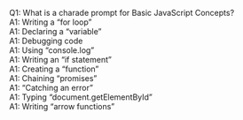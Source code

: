 Q1: What is a charade prompt for Basic JavaScript Concepts?\
A1: Writing a “for loop”\
A1:  Declaring a “variable”\
A1: Debugging code\
A1: Using “console.log”\
A1: Writing an “if statement”\
A1: Creating a “function”\
A1: Chaining “promises”\
A1: “Catching an error”\
A1: Typing “document.getElementById”\
A1: Writing “arrow functions”
